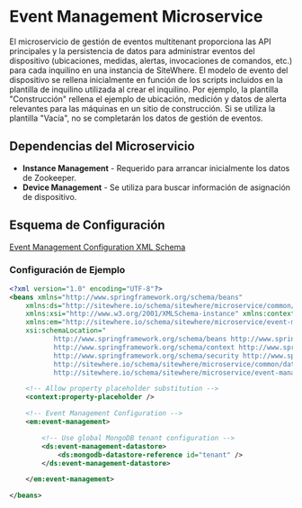# Event Management Microservice

El microservicio de gestión de eventos multitenant proporciona las API principales y la
persistencia de datos para administrar eventos del dispositivo (ubicaciones, medidas,
alertas, invocaciones de comandos, etc.) para cada inquilino en una instancia de SiteWhere.
El modelo de evento del dispositivo se rellena inicialmente en función de los scripts
incluidos en la plantilla de inquilino utilizada al crear el inquilino. Por ejemplo, la
plantilla "Construcción" rellena el ejemplo de ubicación, medición y datos de alerta
relevantes para las máquinas en un sitio de construcción. Si se utiliza la plantilla
"Vacía", no se completarán los datos de gestión de eventos.


## Dependencias del Microservicio

- **Instance Management** - Requerido para arrancar inicialmente los datos de Zookeeper.
- **Device Management** - Se utiliza para buscar información de asignación de dispositivo.

## Esquema de Configuración

[Event Management Configuration XML Schema](http://sitewhere.io/schema/sitewhere/microservice/event-management/current/event-management.xsd)

### Configuración de Ejemplo

```xml
<?xml version="1.0" encoding="UTF-8"?>
<beans xmlns="http://www.springframework.org/schema/beans"
	xmlns:ds="http://sitewhere.io/schema/sitewhere/microservice/common/datastore"
	xmlns:xsi="http://www.w3.org/2001/XMLSchema-instance" xmlns:context="http://www.springframework.org/schema/context"
	xmlns:em="http://sitewhere.io/schema/sitewhere/microservice/event-management"
	xsi:schemaLocation="
           http://www.springframework.org/schema/beans http://www.springframework.org/schema/beans/spring-beans-3.1.xsd
           http://www.springframework.org/schema/context http://www.springframework.org/schema/context/spring-context-3.1.xsd
           http://www.springframework.org/schema/security http://www.springframework.org/schema/security/spring-security-3.0.xsd
           http://sitewhere.io/schema/sitewhere/microservice/common/datastore http://sitewhere.io/schema/sitewhere/microservice/common/current/datastore-common.xsd
           http://sitewhere.io/schema/sitewhere/microservice/event-management http://sitewhere.io/schema/sitewhere/microservice/event-management/current/event-management.xsd">

	<!-- Allow property placeholder substitution -->
	<context:property-placeholder />

	<!-- Event Management Configuration -->
	<em:event-management>

		<!-- Use global MongoDB tenant configuration -->
		<ds:event-management-datastore>
			<ds:mongodb-datastore-reference id="tenant" />
		</ds:event-management-datastore>

	</em:event-management>

</beans>
```
